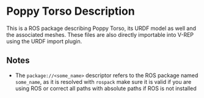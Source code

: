 # Poppy Torso Description
This is a ROS package describing Poppy Torso, its URDF model as well and the associated meshes.
These files are also directly importable into V-REP using the URDF import plugin.

## Notes

- The `package://<some_name>` descriptor refers to the ROS package named `some_name`, as it is resolved with `rospack` make sure it is valid if you are using ROS or correct all paths with absolute paths if ROS is not installed
